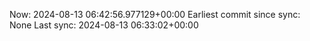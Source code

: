 Now: 2024-08-13 06:42:56.977129+00:00 Earliest commit since sync: None Last sync: 2024-08-13 06:33:02+00:00
